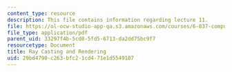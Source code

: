 ```yaml
---
content_type: resource
description: This file contains information regarding lecture 11.
file: https://ol-ocw-studio-app-qa.s3.amazonaws.com/courses/6-837-computer-graphics-fall-2012/29bd4790c263bfc21cd471e1d5549107_MIT6_837F12_Lec11.pdf
file_type: application/pdf
parent_uid: 33297f4b-5cd8-5fd5-6713-da2dd75bc9f7
resourcetype: Document
title: Ray Casting and Rendering
uid: 29bd4790-c263-bfc2-1cd4-71e1d5549107
---
```

